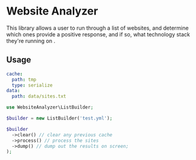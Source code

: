 # Website Analyzer
This library allows a user to run through a list of websites, and determine which ones provide a positive response, and if so, what technology stack they're running on .

## Usage
```yaml
cache:
  path: tmp
  type: serialize
data:
  path: data/sites.txt

```

```php
use WebsiteAnalyzer\ListBuilder;

$builder = new ListBuilder('test.yml');

$builder
  ->clear() // clear any previous cache
  ->process() // process the sites
  ->dump() // dump out the results on screen;
);
```
